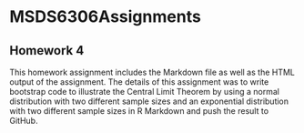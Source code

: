 # MSDS6306Assignments

## Homework 4
This homework assignment includes the Markdown file as well as the HTML output of the assignment. The details of this assignment was to write bootstrap code to illustrate the Central Limit Theorem by using a normal distribution with two different sample sizes and an exponential distribution with two different sample sizes in R Markdown and push the result to GitHub.
